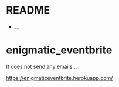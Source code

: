 # README

* ...
# enigmatic_eventbrite

It does not send any emails...

https://enigmaticeventbrite.herokuapp.com/